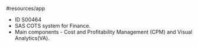 #resources/app 

- ID S00464
- SAS COTS system for Finance.
- Main components - Cost and Profitability Management (CPM) and Visual Analytics(VA).